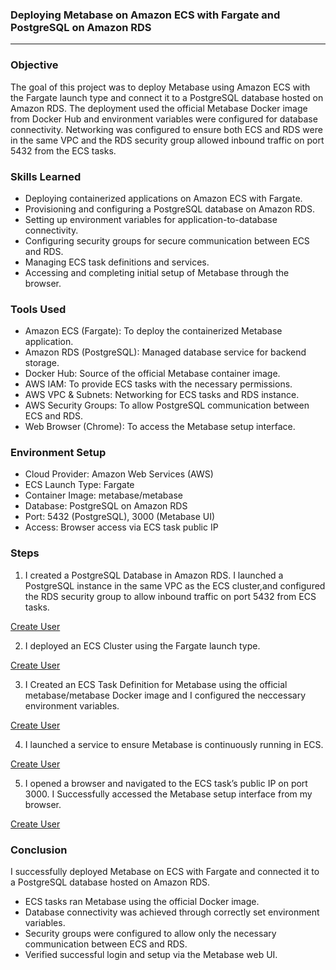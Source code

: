 ### Deploying Metabase on Amazon ECS with Fargate and PostgreSQL on Amazon RDS
---

### Objective
The goal of this project was to deploy Metabase using Amazon ECS with the Fargate launch type and connect it to a PostgreSQL database hosted on Amazon RDS. The deployment used the official Metabase Docker image from Docker Hub and environment variables were configured for database connectivity. Networking was configured to ensure both ECS and RDS were in the same VPC and the RDS security group allowed inbound traffic on port 5432 from the ECS tasks.

### Skills Learned
- Deploying containerized applications on Amazon ECS with Fargate.
- Provisioning and configuring a PostgreSQL database on Amazon RDS.
- Setting up environment variables for application-to-database connectivity.
- Configuring security groups for secure communication between ECS and RDS.
- Managing ECS task definitions and services.
- Accessing and completing initial setup of Metabase through the browser.

### Tools Used
- Amazon ECS (Fargate): To deploy the containerized Metabase application.
- Amazon RDS (PostgreSQL): Managed database service for backend storage.
- Docker Hub: Source of the official Metabase container image.
- AWS IAM: To provide ECS tasks with the necessary permissions.
- AWS VPC & Subnets: Networking for ECS tasks and RDS instance.
- AWS Security Groups: To allow PostgreSQL communication between ECS and RDS.
- Web Browser (Chrome): To access the Metabase setup interface.

### Environment Setup
- Cloud Provider: Amazon Web Services (AWS)
- ECS Launch Type: Fargate
- Container Image: metabase/metabase
- Database: PostgreSQL on Amazon RDS
- Port: 5432 (PostgreSQL), 3000 (Metabase UI)
- Access: Browser access via ECS task public IP

### Steps
1. I created a PostgreSQL Database in Amazon RDS. I launched a PostgreSQL instance in the same VPC as the ECS cluster,and configured the RDS security group to allow inbound traffic on port 5432 from ECS tasks.

  [Create User]( ./screenshots/image1.png)

2. I deployed an ECS Cluster using the Fargate launch type.

  [Create User](./screenshots/image2.png)

3. I Created an ECS Task Definition for Metabase using the official metabase/metabase Docker image and I configured the neccessary environment variables.

  [Create User](./screenshots/image3.png)

4. I launched a service to ensure Metabase is continuously running in ECS.

  [Create User](./screenshots/image4.png)

5. I opened a browser and navigated to the ECS task’s public IP on port 3000. I Successfully accessed the Metabase setup interface from my browser.

  [Create User](./screenshots/image5.png)

  ### Conclusion 
I successfully deployed Metabase on ECS with Fargate and connected it to a PostgreSQL database hosted on Amazon RDS.
- ECS tasks ran Metabase using the official Docker image.
- Database connectivity was achieved through correctly set environment variables.
- Security groups were configured to allow only the necessary communication between ECS and RDS.
- Verified successful login and setup via the Metabase web UI.
